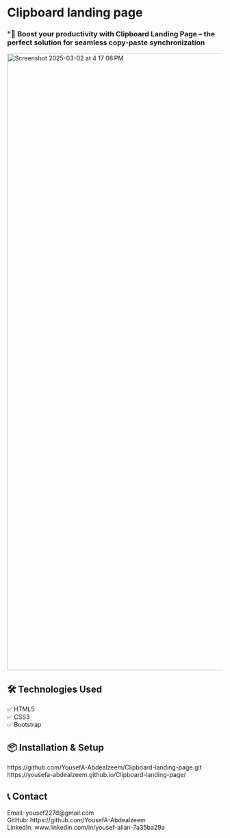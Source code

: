# Clipboard landing page 
<h3>"🚀 Boost your productivity with Clipboard Landing Page – the perfect solution for seamless copy-paste synchronization </h3>
<img width="1440" alt="Screenshot 2025-03-02 at 4 17 08 PM" src="https://github.com/user-attachments/assets/632af87f-ae43-495b-8d91-d10b0450cbb4" />
<h2>🛠️ Technologies Used</h2>
✅ HTML5<br>
✅ CSS3<br>
✅ Bootstrap<br>
<h2>📦 Installation & Setup</h2>
https://github.com/YousefA-Abdealzeem/Clipboard-landing-page.git<br>
https://yousefa-abdealzeem.github.io/Clipboard-landing-page/
<h2>📞 Contact</h2>
Email: yousef227d@gmail.com<br>
GitHub: https://github.com/YousefA-Abdealzeem<br>
LinkedIn: www.linkedin.com/in/yousef-alian-7a35ba29a<br>
